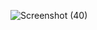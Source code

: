 ![Screenshot (40)](https://github.com/user-attachments/assets/4ea161c0-15a0-4429-8a19-5ae2b03b97d6)
